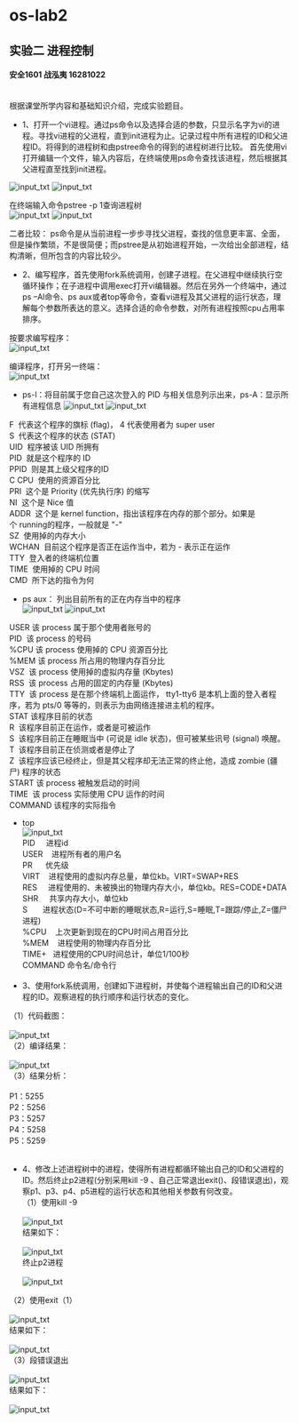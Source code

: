 # os-lab2
## 实验二 进程控制<br>
#### 安全1601  战泓夷  16281022<br><br>
根据课堂所学内容和基础知识介绍，完成实验题目。
* 1、打开一个vi进程。通过ps命令以及选择合适的参数，只显示名字为vi的进程。寻找vi进程的父进程，直到init进程为止。记录过程中所有进程的ID和父进程ID。将得到的进程树和由pstree命令的得到的进程树进行比较。
首先使用vi打开编辑一个文件，输入内容后，在终端使用ps命令查找该进程，然后根据其父进程直至找到init进程。

![input_txt](https://github.com/16281022/-_16281022/blob/master/1.png)
![input_txt](https://github.com/16281022/-_16281022/blob/master/2.png)

在终端输入命令pstree -p 1查询进程树<br>
![input_txt](https://github.com/16281022/-_16281022/blob/master/3.png)
![input_txt](https://github.com/16281022/-_16281022/blob/master/4.png)

二者比较：
ps命令是从当前进程一步步寻找父进程，查找的信息更丰富、全面，但是操作繁琐，不是很简便；而pstree是从初始进程开始，一次给出全部进程，结构清晰，但所包含的内容比较少。
<br>
* 2、编写程序，首先使用fork系统调用，创建子进程。在父进程中继续执行空循环操作；在子进程中调用exec打开vi编辑器。然后在另外一个终端中，通过ps –Al命令、ps aux或者top等命令，查看vi进程及其父进程的运行状态，理解每个参数所表达的意义。选择合适的命令参数，对所有进程按照cpu占用率排序。

按要求编写程序：<br>
![input_txt](https://github.com/16281022/-_16281022/blob/master/5.png)

编译程序，打开另一终端：<br>
![input_txt](https://github.com/16281022/-_16281022/blob/master/6.png)

* ps-l：将目前属于您自己这次登入的 PID 与相关信息列示出来，ps-A：显示所有进程信息
![input_txt](https://github.com/16281022/-_16281022/blob/master/7.png)
![input_txt](https://github.com/16281022/-_16281022/blob/master/8.png)

F  代表这个程序的旗标 (flag)， 4 代表使用者为 super user<br>
S  代表这个程序的状态 (STAT)<br>
UID  程序被该 UID 所拥有<br>
PID  就是这个程序的 ID <br>
PPID  则是其上级父程序的ID<br>
C CPU  使用的资源百分比<br>
PRI  这个是 Priority (优先执行序) 的缩写<br>
NI  这个是 Nice 值<br>
ADDR   这个是 kernel function，指出该程序在内存的那个部分。如果是个 running的程序，一般就是 "-"<br>
SZ  使用掉的内存大小<br>
WCHAN  目前这个程序是否正在运作当中，若为 - 表示正在运作<br>
TTY  登入者的终端机位置<br>
TIME  使用掉的 CPU 时间<br>
CMD  所下达的指令为何<br>

* ps aux： 列出目前所有的正在内存当中的程序<br>
![input_txt](https://github.com/16281022/-_16281022/blob/master/9.png)
![input_txt](https://github.com/16281022/-_16281022/blob/master/10.png)

USER 该 process 属于那个使用者账号的<br>
PID  该 process 的号码<br>
%CPU 该 process 使用掉的 CPU 资源百分比<br>
%MEM 该 process 所占用的物理内存百分比<br>
VSZ  该 process 使用掉的虚拟内存量 (Kbytes)<br>
RSS  该 process 占用的固定的内存量 (Kbytes)<br>
TTY  该 process 是在那个终端机上面运作， tty1-tty6 是本机上面的登入者程序，若为 pts/0 等等的，则表示为由网络连接进主机的程序。<br>
STAT 该程序目前的状态<br>
R  该程序目前正在运作，或者是可被运作<br>
S  该程序目前正在睡眠当中 (可说是 idle 状态)，但可被某些讯号 (signal) 唤醒。<br>
T  该程序目前正在侦测或者是停止了<br>
Z  该程序应该已经终止，但是其父程序却无法正常的终止他，造成 zombie (疆尸) 程序的状态<br>
START 该 process 被触发启动的时间<br>
TIME  该 process 实际使用 CPU 运作的时间<br>
COMMAND 该程序的实际指令<br>

* top<br>
![input_txt](https://github.com/16281022/-_16281022/blob/master/11.png)<br>
PID     进程id<br>
USER    进程所有者的用户名<br>
PR      优先级<br>
VIRT    进程使用的虚拟内存总量，单位kb。VIRT=SWAP+RES<br>
RES     进程使用的、未被换出的物理内存大小，单位kb。RES=CODE+DATA<br>
SHR     共享内存大小，单位kb<br>
S       进程状态(D=不可中断的睡眠状态,R=运行,S=睡眠,T=跟踪/停止,Z=僵尸进程)<br>
%CPU    上次更新到现在的CPU时间占用百分比<br>
%MEM    进程使用的物理内存百分比<br>
TIME+   进程使用的CPU时间总计，单位1/100秒<br>
COMMAND 命令名/命令行<br><br>
* 3、使用fork系统调用，创建如下进程树，并使每个进程输出自己的ID和父进程的ID。观察进程的执行顺序和运行状态的变化。<br>

（1）代码截图：<br><br>
![input_txt](https://github.com/16281022/-_16281022/blob/master/12.png)<br>
（2）编译结果：<br><br>
![input_txt](https://github.com/16281022/-_16281022/blob/master/13.png)<br>
（3）结果分析：<br><br>
P1：5255<br>
P2：5256<br>
P3：5257<br>
P4：5258<br>
P5：5259<br><br>

* 4、修改上述进程树中的进程，使得所有进程都循环输出自己的ID和父进程的ID。然后终止p2进程(分别采用kill -9 、自己正常退出exit()、段错误退出)，观察p1、p3、p4、p5进程的运行状态和其他相关参数有何改变。<br>
（1）使用kill -9<br><br>
![input_txt](https://github.com/16281022/-_16281022/blob/master/14.png)<br>
结果如下：<br><br>
![input_txt](https://github.com/16281022/-_16281022/blob/master/15.png)<br>
终止p2进程<br><br>
![input_txt](https://github.com/16281022/-_16281022/blob/master/16.png)<br>

（2）使用exit（1）<br><br>
![input_txt](https://github.com/16281022/-_16281022/blob/master/17.png)<br>
结果如下：<br><br>
![input_txt](https://github.com/16281022/-_16281022/blob/master/18.png)<br>
（3）段错误退出<br><br>
![input_txt](https://github.com/16281022/-_16281022/blob/master/19.png)<br>
结果如下：<br><br>
![input_txt](https://github.com/16281022/-_16281022/blob/master/20.png)<br>
